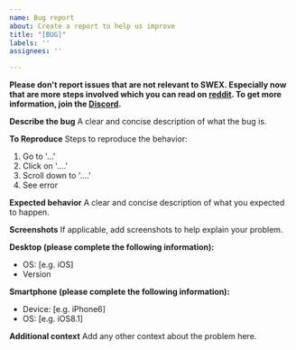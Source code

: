 ```yaml
---
name: Bug report
about: Create a report to help us improve
title: "[BUG]"
labels: ''
assignees: ''

---
```


**Please don't report issues that are not relevant to SWEX. Especially now that are more steps involved which you can read on [reddit](https://www.reddit.com/r/summonerswar/comments/cnwaq5/swex_0027_attempt_to_restore_export_functionality/). To get more information, join the [Discord](https://discord.gg/JMBSZRA).**

**Describe the bug**
A clear and concise description of what the bug is.

**To Reproduce**
Steps to reproduce the behavior:
1. Go to '...'
2. Click on '....'
3. Scroll down to '....'
4. See error

**Expected behavior**
A clear and concise description of what you expected to happen.

**Screenshots**
If applicable, add screenshots to help explain your problem.

**Desktop (please complete the following information):**
 - OS: [e.g. iOS]
 - Version

**Smartphone (please complete the following information):**
 - Device: [e.g. iPhone6]
 - OS: [e.g. iOS8.1]

**Additional context**
Add any other context about the problem here.

